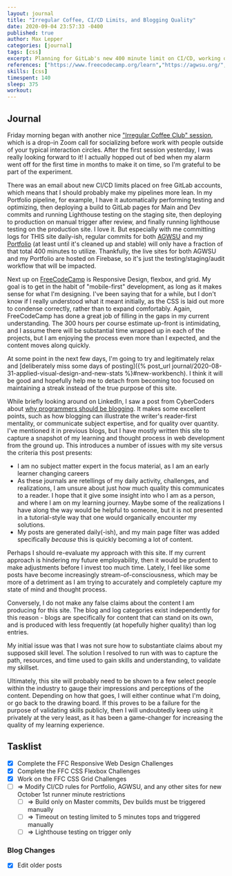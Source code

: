 ```yaml
---
layout: journal
title: "Irregular Coffee, CI/CD Limits, and Blogging Quality"
date: 2020-09-04 23:57:33 -0400
published: true
author: Max Lepper
categories: [journal]
tags: [css]
excerpt: Planning for GitLab's new 400 minute limit on CI/CD, working on FreeCodeCamp, and debating if this blog is serving a productive purpose by being publicly accessible.
references: ["https://www.freecodecamp.org/learn","https://agwsu.org/","https://www.cybercoders.com/insights/why-programmers-should-be-blogging/"]
skills: [css]
timespent: 140
sleep: 375
workout: 
---
```


## Journal

Friday morning began with another nice ["Irregular Coffee Club" session](https://irregular.cafe/), which is a drop-in Zoom call for socializing before work with people outside of your typical interaction circles. After the first session yesterday, I was really looking forward to it! I actually hopped out of bed when my alarm went off for the first time in months to make it on time, so I'm grateful to be part of the experiment.

There was an email about new CI/CD limits placed on free GitLab accounts, which means that I should probably make my pipelines more lean. In my Portfolio pipeline, for example, I have it automatically performing testing and optimizing, then deploying a build to GitLab pages for Main and Dev commits and running Lighthouse testing on the staging site, then deploying to production on manual trigger after review, and finally running lighthouse testing on the production site. I love it. But especially with me committing logs for THIS site daily-ish, regular commits for both [AGWSU]({{page.references[1]}}) and my [Portfolio](https://maxlepper.me) (at least until it's cleaned up and stable) will only have a fraction of that total 400 minutes to utilize. Thankfully, the live sites for both AGWSU and my Portfolio are hosted on Firebase, so it's just the testing/staging/audit workflow that will be impacted.

Next up on [FreeCodeCamp]({{page.references[0]}}) is Responsive Design, flexbox, and grid. My goal is to get in the habit of "mobile-first" development, as long as it makes sense for what I'm designing. I've been saying that for a while, but I don't know if I really understood what it meant initially, as the CSS is laid out more to condense correctly, rather than to expand comfortably. Again, FreeCodeCamp has done a great job of filling in the gaps in my current understanding. The 300 hours per course estimate up-front is intimidating, and I assume there will be substantial time wrapped up in each of the projects, but I am enjoying the process even more than I expected, and the content moves along quickly.

At some point in the next few days, I'm going to try and legitimately relax and [deliberately miss some days of posting]({% post_url journal/2020-08-31-applied-visual-design-and-new-stats %}#new-workbench). I think it will be good and hopefully help me to detach from becoming too focused on maintaining a streak instead of the true purpose of this site.

While briefly looking around on LinkedIn, I saw a post from CyberCoders about [why programmers should be blogging]({{page.references[2]}}). It makes some excellent points, such as how blogging can illustrate the writer's reader-first mentality, or communicate subject expertise, and for quality over quantity. I've mentioned it in previous blogs, but I have mostly written this site to capture a snapshot of my learning and thought process in web development from the ground up. This introduces a number of issues with my site versus the criteria this post presents:

- I am no subject matter expert in the focus material, as I am an early learner changing careers
- As these journals are retellings of my daily activity, challenges, and realizations, I am unsure about just how much quality this communicates to a reader. I hope that it give some insight into who I am as a person, and where I am on my learning journey. Maybe some of the realizations I have along the way would be helpful to someone, but it is not presented in a tutorial-style way that one would organically encounter my solutions.
- My posts are generated daily(-ish), and my main page filter was added specifically _because_ this is quickly becoming a lot of content.

Perhaps I should re-evaluate my approach with this site. If my current approach is hindering my future employability, then it would be prudent to make adjustments before I invest too much time. Lately, I feel like some posts have become increasingly stream-of-consciousness, which may be more of a detriment as I am trying to accurately and completely capture my state of mind and thought process.

Conversely, I do not make any false claims about the content I am producing for this site. The blog and log categories exist independently for this reason - blogs are specifically for content that can stand on its own, and is produced with less frequently (at hopefully higher quality) than log entries.

My initial issue was that I was not sure how to substantiate claims about my supposed skill level. The solution I resolved to run with was to capture the path, resources, and time used to gain skills and understanding, to validate my skillset.

Ultimately, this site will probably need to be shown to a few select people within the industry to gauge their impressions and perceptions of the content. Depending on how that goes, I will either continue what I'm doing, or go back to the drawing board. If this proves to be a failure for the purpose of validating skills publicly, then I will undoubtedly keep using it privately at the very least, as it has been a game-changer for increasing the quality of my learning experience.

## Tasklist

- [x] Complete the FFC Responsive Web Design Challenges
- [x] Complete the FFC CSS Flexbox Challenges
- [x] Work on the FFC CSS Grid Challenges
- [ ] <span title="Task to be added to next entry">=></span> Modify CI/CD rules for Portfolio, AGWSU, and any other sites for new October 1st runner minute restrictions
  - [ ] <span title="Task to be added to next entry">=></span> Build only on Master commits, Dev builds must be triggered manually
  - [ ] <span title="Task to be added to next entry">=></span> Timeout on testing limited to 5 minutes tops and triggered manually
  - [ ] <span title="Task to be added to next entry">=></span> Lighthouse testing on trigger only

### Blog Changes
- [x] Edit older posts